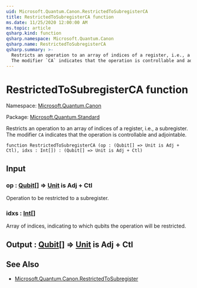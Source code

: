 ```yaml
---
uid: Microsoft.Quantum.Canon.RestrictedToSubregisterCA
title: RestrictedToSubregisterCA function
ms.date: 11/25/2020 12:00:00 AM
ms.topic: article
qsharp.kind: function
qsharp.namespace: Microsoft.Quantum.Canon
qsharp.name: RestrictedToSubregisterCA
qsharp.summary: >-
  Restricts an operation to an array of indices of a register, i.e., a subregister.
  The modifier `CA` indicates that the operation is controllable and adjointable.
---
```


# RestrictedToSubregisterCA function

Namespace: [Microsoft.Quantum.Canon](xref:Microsoft.Quantum.Canon)

Package: [Microsoft.Quantum.Standard](https://nuget.org/packages/Microsoft.Quantum.Standard)


Restricts an operation to an array of indices of a register, i.e., a subregister.The modifier `CA` indicates that the operation is controllable and adjointable.

```qsharp
function RestrictedToSubregisterCA (op : (Qubit[] => Unit is Adj + Ctl), idxs : Int[]) : (Qubit[] => Unit is Adj + Ctl)
```


## Input

### op : [Qubit](xref:microsoft.quantum.concepts.the-qubit)[] => [Unit](xref:microsoft.quantum.user-guide.language.types)  is Adj + Ctl

Operation to be restricted to a subregister.


### idxs : [Int](xref:microsoft.quantum.user-guide.language.types)[]

Array of indices, indicating to which qubits the operation will be restricted.



## Output : [Qubit](xref:microsoft.quantum.concepts.the-qubit)[] => [Unit](xref:microsoft.quantum.user-guide.language.types)  is Adj + Ctl



## See Also

- [Microsoft.Quantum.Canon.RestrictedToSubregister](xref:Microsoft.Quantum.Canon.RestrictedToSubregister)